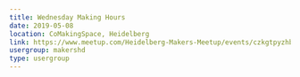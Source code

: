 ```yaml
---
title: Wednesday Making Hours
date: 2019-05-08
location: CoMakingSpace, Heidelberg
link: https://www.meetup.com/Heidelberg-Makers-Meetup/events/czkgtpyzhblb/
usergroup: makershd
type: usergroup
---
```

